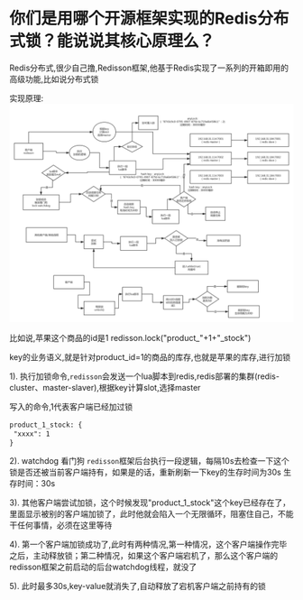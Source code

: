 # 你们是用哪个开源框架实现的Redis分布式锁？能说说其核心原理么？
Redis分布式,很少自己撸,Redisson框架,他基于Redis实现了一系列的开箱即用的高级功能,比如说分布式锁

实现原理: 
![image](assets/img/lock/redis-distribute-lock.png)
 
比如说,苹果这个商品的id是1
redisson.lock("product_"+1+"_stock")

key的业务语义,就是针对product_id=1的商品的库存,也就是苹果的库存,进行加锁

1). 
执行加锁命令,`redisson`会发送一个lua脚本到redis,redis部署的集群(redis-cluster、master-slaver),根据key计算slot,选择master

写入的命令,1代表客户端已经加过锁
```
product_1_stock: { 
 "xxxx": 1 
}
```

2). watchdog 看门狗
`redisson`框架后台执行一段逻辑，每隔10s去检查一下这个锁是否还被当前客户端持有，如果是的话，重新刷新一下key的生存时间为30s
生存时间：30s

3). 其他客户端尝试加锁，这个时候发现"product_1_stock"这个key已经存在了，里面显示被别的客户端加锁了，此时他就会陷入一个无限循环，阻塞住自己，不能干任何事情，必须在这里等待

4). 第一个客户端加锁成功了,此时有两种情况,第一种情况，这个客户端操作完毕之后，主动释放锁；第二种情况，如果这个客户端宕机了，那么这个客户端的redisson框架之前启动的后台watchdog线程，就没了


5). 此时最多30s,key-value就消失了,自动释放了宕机客户端之前持有的锁